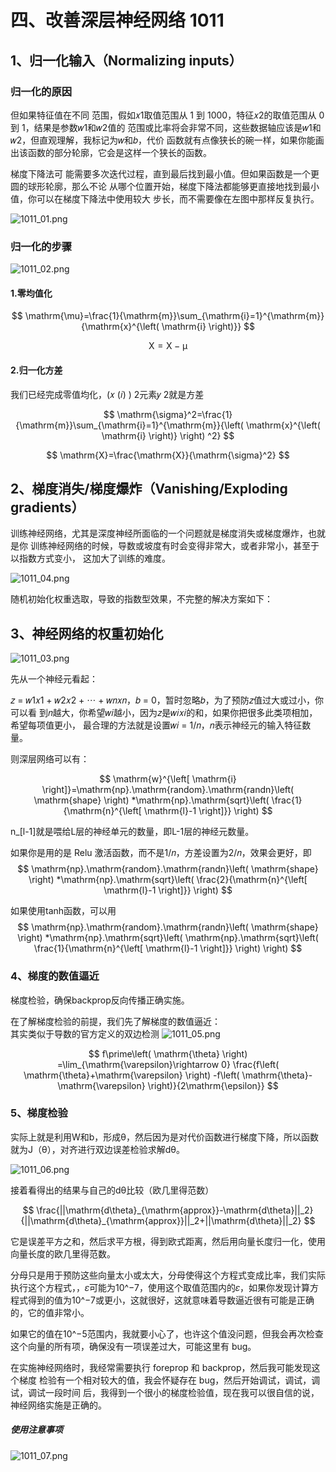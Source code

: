# 四、改善深层神经网络 1011

## 1、归一化输入（Normalizing inputs）


### 归一化的原因

但如果特征值在不同
范围，假如𝑥1取值范围从 1 到 1000，特征𝑥2的取值范围从 0 到 1，结果是参数𝑤1和𝑤2值的
范围或比率将会非常不同，这些数据轴应该是𝑤1和𝑤2，但直观理解，我标记为𝑤和𝑏，代价
函数就有点像狭长的碗一样，如果你能画出该函数的部分轮廓，它会是这样一个狭长的函数。


梯度下降法可
能需要多次迭代过程，直到最后找到最小值。但如果函数是一个更圆的球形轮廓，那么不论
从哪个位置开始，梯度下降法都能够更直接地找到最小值，你可以在梯度下降法中使用较大
步长，而不需要像在左图中那样反复执行。

![1011_01.png](attachment:1011_01.png)

### 归一化的步骤

![1011_02.png](attachment:1011_02.png)

#### 1.零均值化

$$
\mathrm{\mu}=\frac{1}{\mathrm{m}}\sum_{\mathrm{i}=1}^{\mathrm{m}}{\mathrm{x}^{\left( \mathrm{i} \right)}}
$$


$$
\mathrm{X}=\mathrm{X}-\mathrm{\mu}
$$


#### 2.归一化方差

我们已经完成零值均化，(𝑥
(𝑖)
)
2元素𝑦
2就是方差

$$
\mathrm{\sigma}^2=\frac{1}{\mathrm{m}}\sum_{\mathrm{i}=1}^{\mathrm{m}}{\left( \mathrm{x}^{\left( \mathrm{i} \right)} \right) ^2}
$$


$$
\mathrm{X}=\frac{\mathrm{X}}{\mathrm{\sigma}^2}
$$


## 2、梯度消失/梯度爆炸（Vanishing/Exploding gradients）

训练神经网络，尤其是深度神经所面临的一个问题就是梯度消失或梯度爆炸，也就是你
训练神经网络的时候，导数或坡度有时会变得非常大，或者非常小，甚至于以指数方式变小，
这加大了训练的难度。


![1011_04.png](attachment:1011_04.png)

随机初始化权重选取，导致的指数型效果，不完整的解决方案如下：

## 3、神经网络的权重初始化

![1011_03.png](attachment:1011_03.png)

先从一个神经元看起：

𝑧 = 𝑤1𝑥1 + 𝑤2𝑥2 + ⋯ + 𝑤𝑛𝑥𝑛，𝑏 = 0，暂时忽略𝑏，为了预防𝑧值过大或过小，你可以看
到𝑛越大，你希望𝑤𝑖越小，因为𝑧是𝑤𝑖𝑥𝑖的和，如果你把很多此类项相加，希望每项值更小，
最合理的方法就是设置𝑤𝑖 =
1/𝑛，𝑛表示神经元的输入特征数量。

则深层网络可以有：

$$
\mathrm{w}^{\left[ \mathrm{i} \right]}=\mathrm{np}.\mathrm{random}.\mathrm{randn}\left( \mathrm{shape} \right) *\mathrm{np}.\mathrm{sqrt}\left( \frac{1}{\mathrm{n}^{\left[ \mathrm{l}-1 \right]}} \right) 
$$


n_[l-1]就是喂给L层的神经单元的数量，即L-1层的神经元数量。

如果你是用的是 Relu 激活函数，而不是1/𝑛，方差设置为2/𝑛，效果会更好，即$$
\mathrm{np}.\mathrm{random}.\mathrm{randn}\left( \mathrm{shape} \right) *\mathrm{np}.\mathrm{sqrt}\left( \frac{2}{\mathrm{n}^{\left[ \mathrm{l}-1 \right]}} \right) 
$$
  
如果使用tanh函数，可以用$$
\mathrm{np}.\mathrm{random}.\mathrm{randn}\left( \mathrm{shape} \right) *\mathrm{np}.\mathrm{sqrt}\left( \mathrm{np}.\mathrm{sqrt}\left( \frac{1}{\mathrm{n}^{\left[ \mathrm{l}-1 \right]}} \right) \right) 
$$



### 4、梯度的数值逼近

梯度检验，确保backprop反向传播正确实施。

在了解梯度检验的前提，我们先了解梯度的数值逼近：  
其实类似于导数的官方定义的双边检测
![1011_05.png](attachment:1011_05.png)

$$
f\prime\left( \mathrm{\theta} \right) =\lim_{\mathrm{\varepsilon}\rightarrow 0} \frac{f\left( \mathrm{\theta}+\mathrm{\varepsilon} \right) -f\left( \mathrm{\theta}-\mathrm{\varepsilon} \right)}{2\mathrm{\epsilon}}
$$


### 5、梯度检验

实际上就是利用W和b，形成θ，然后因为是对代价函数进行梯度下降，所以函数就为J（θ），对齐进行双边误差检验求解dθ。

![1011_06.png](attachment:1011_06.png)

接着看得出的结果与自己的dθ比较（欧几里得范数）

$$
\frac{||\mathrm{d\theta}_{\mathrm{approx}}-\mathrm{d\theta}||_2}{||\mathrm{d\theta}_{\mathrm{approx}}||_2+||\mathrm{d\theta}||_2}
$$


它是误差平方之和，然后求平方根，得到欧式距离，然后用向量长度归一化，使用向量长度的欧几里得范数。

分母只是用于预防这些向量太小或太大，分母使得这个方程式变成比率，我们实际执行这个方程式，，𝜀可能为10^−7，使用这个取值范围内的𝜀，如果你发现计算方程式得到的值为10^−7或更小，这就很好，这就意味着导数逼近很有可能是正确的，它的值非常小。

如果它的值在10^−5范围内，我就要小心了，也许这个值没问题，但我会再次检查这个向量的所有项，确保没有一项误差过大，可能这里有 bug。

在实施神经网络时，我经常需要执行 foreprop 和 backprop，然后我可能发现这个梯度
检验有一个相对较大的值，我会怀疑存在 bug，然后开始调试，调试，调试，调试一段时间
后，我得到一个很小的梯度检验值，现在我可以很自信的说，神经网络实施是正确的。

##### 使用注意事项

![1011_07.png](attachment:1011_07.png)
